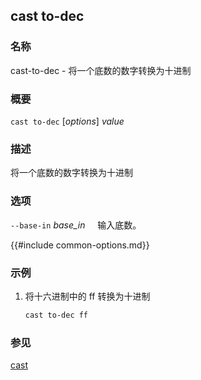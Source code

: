 ## cast to-dec

### 名称

cast-to-dec - 将一个底数的数字转换为十进制

### 概要

``cast to-dec`` [*options*] *value*

### 描述

将一个底数的数字转换为十进制

### 选项

`--base-in` *base_in*
&nbsp;&nbsp;&nbsp;&nbsp;输入底数。

{{#include common-options.md}}

### 示例

1. 将十六进制中的 ff 转换为十进制
    ```sh
    cast to-dec ff
    ```

### 参见

[cast](./cast.md) 